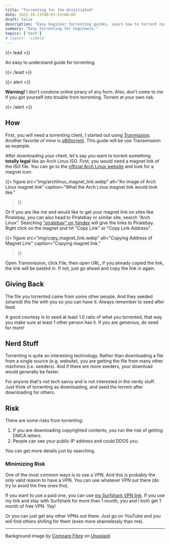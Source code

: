 ```yaml
---
title: "Torrenting for the Uninitiated"
date: 2022-10-11T00:03:53+08:00
draft: false
description: "Easy beginner torrenting guides. Learn how to torrent correctly."
summary: "Easy torrenting for beginners."
topics: ['tech']
# layout: 'simple'
---
```


{{< lead >}}

An easy to understand guide for torrenting.

{{< /lead >}}

{{< alert >}}

**Warning!** I don't condone online piracy of any form. Also, don't come to me
if you got yourself into trouble from torrenting. Torrent at your own risk.

{{< /alert >}}

## How
First, you will need a torrenting client, I started out using
[Tranmission](https://transmissionbt.com/download). Another favorite of mine is
[qBittorrent](https://www.qbittorrent.org/download.php). This guide will be use
Transmission as example.

After downloading your client, let's say you want to torrent something
**totally legal** like an Arch Linux ISO. First, you would need a magnet link
of the ISO file. You can go to the [official Arch Linux
website](https://archlinux.org/download/) and look for a magnet icon. 

{{<
figure src="img/archlinux_magnet_link.webp"
alt="An image of Arch Linux magnet link"
caption="What the Arch Linux magnet link would look like."
>}}

Or if you are like me and would like to get your magnet link on sites like
Piratebay, you can also head to Piratebay or similar site, search "Arch Linux".
Searching ["piratebay" on Yandex](https://yandex.ru/search/?text=piratebay)
will give the links to Piratebay. Right click on the magnet and hit "Copy Link"
or "Copy Link Address". 

{{<
figure src="img/copy_magnet_link.webp"
alt="Copying Address of Magnet Link"
caption="Copying magnet link."
>}}

Open Transmission, click File, then open URL, if you already copied the link,
the link will be pasted in. If not, just go ahead and copy the link in again.

## Giving Back
The file you torrented came from some other people. And they seeded (shared)
the file with you so you can have it. Always remember to seed after feed.

A good courtesy is to seed at least 1.0 ratio of what you torrented, that way
you make sure at least 1 other person has it. If you are generous, do seed for
more!

## Nerd Stuff
Torrenting is quite an interesting technology. Rather than downloading a file
from a single source (e.g. website), you are getting the file from many other
machines (i.e. seeders). And if there are more seeders, your download would
generally be faster.

For anyone that's not tech savvy and is not interested in the nerdy stuff. Just
think of torrenting as downloading, and seed the torrent after downloading for
others.

## Risk
There are some risks from torrenting:
1. If you are downloading copyrighted contents, you run the 
risk of getting DMCA letters.
2. People can see your public IP address and could DDOS you.

You can get more details just by searching.

### Minimizing Risk
One of the most common ways is to use a VPN. And this is probably the only
valid reason to have a VPN. You can use whatever VPN out there (do try to avoid
the free ones tho).

If you want to use a paid one, you can use [my Surfshark VPN
link](https://surfshark.club/friend/szFAuUXj). If you use my link and stay with
Surfshark for more than 1 month, you and I both get 1 month of free VPN. Yay!

Or you can just get any other VPNs out there. Just go on YouTube and you will
find others shilling for them (even more shamelessly than me).

<hr>
Background image by <a
href="https://unsplash.com/@comparefibre?utm_source=unsplash&utm_medium=referral&utm_content=creditCopyText">Compare
Fibre</a> on <a
href="https://unsplash.com/photos/tiSE_paTt0A?utm_source=unsplash&utm_medium=referral&utm_content=creditCopyText">Unsplash</a>
  
